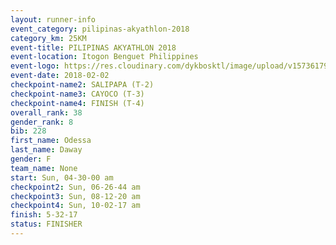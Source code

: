 ```yaml
---
layout: runner-info 
event_category: pilipinas-akyathlon-2018 
category_km: 25KM 
event-title: PILIPINAS AKYATHLON 2018 
event-location: Itogon Benguet Philippines 
event-logo: https://res.cloudinary.com/dykbosktl/image/upload/v1573617968/Logo/akyathlon-logo-new_ifndai.png 
event-date: 2018-02-02 
checkpoint-name2: SALIPAPA (T-2) 
checkpoint-name3: CAYOCO (T-3) 
checkpoint-name4: FINISH (T-4) 
overall_rank: 38
gender_rank: 8
bib: 228
first_name: Odessa
last_name: Daway
gender: F
team_name: None
start: Sun, 04-30-00 am
checkpoint2: Sun, 06-26-44 am
checkpoint3: Sun, 08-12-20 am
checkpoint4: Sun, 10-02-17 am
finish: 5-32-17
status: FINISHER
---
```

